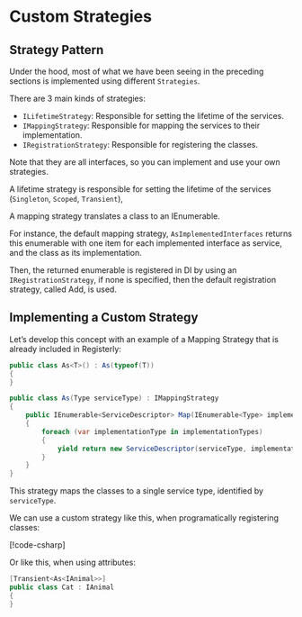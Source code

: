 # Custom Strategies

## Strategy Pattern
Under the hood, most of what we have been seeing in the preceding sections
is implemented using different `Strategies`.

There are 3 main kinds of strategies:

- `ILifetimeStrategy`: Responsible for setting the lifetime of the services.
- `IMappingStrategy`: Responsible for mapping the services to their implementation.
- `IRegistrationStrategy`: Responsible for registering the classes.

Note that they are all interfaces, so you can implement and use your own strategies.

A lifetime strategy is responsible for setting the lifetime of the services (`Singleton`, `Scoped`, `Transient`),

A mapping strategy translates a class to an IEnumerable<ServiceDescriptor>. 

For instance, the default mapping strategy, `AsImplementedInterfaces` returns this enumerable 
with one item for each implemented interface as service, and the class as its implementation.

Then, the returned enumerable is registered in DI by using an `IRegistrationStrategy`, if none is specified,
then the default registration strategy, called Add, is used.

## Implementing a Custom Strategy

Let’s develop this concept with an example of a Mapping Strategy that is already included in Registerly:
```csharp
public class As<T>() : As(typeof(T))
{
}

public class As(Type serviceType) : IMappingStrategy
{
    public IEnumerable<ServiceDescriptor> Map(IEnumerable<Type> implementationTypes, ILifetimeStrategy lifetimeStrategy)
    {
        foreach (var implementationType in implementationTypes)
        {
            yield return new ServiceDescriptor(serviceType, implementationType, lifetimeStrategy.Map(implementationType));
        }
    }
}
```
This strategy maps the classes to a single service type, identified by `serviceType`.

We can use a custom strategy like this, when programatically registering classes:

[!code-csharp[](samples/Registerly.Samples.AdvancedRegistration/Animals/Sample3.cs?highlight=18)]

Or like this, when using attributes:

```csharp
[Transient<As<IAnimal>>]
public class Cat : IAnimal
{
}
```
